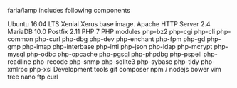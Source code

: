 faria/lamp includes following components

Ubuntu 16.04 LTS Xenial Xerus base image.
Apache HTTP Server 2.4
MariaDB 10.0
Postfix 2.11
PHP 7
PHP modules
    php-bz2
        php-cgi
        php-cli
        php-common
        php-curl
        php-dbg
        php-dev
        php-enchant
        php-fpm
        php-gd
        php-gmp
        php-imap
        php-interbase
        php-intl
        php-json
        php-ldap
        php-mcrypt
        php-mysql
        php-odbc
        php-opcache
        php-pgsql
        php-phpdbg
        php-pspell
        php-readline
        php-recode
        php-snmp
        php-sqlite3
        php-sybase
        php-tidy
        php-xmlrpc
        php-xsl
Development tools
    git
    composer
    npm / nodejs
    bower
    vim
    tree
    nano
    ftp
    curl
